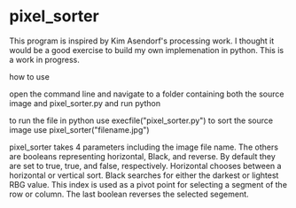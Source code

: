 # pixel_sorter
This program is inspired by Kim Asendorf's processing work. I thought it would be a good exercise to build my own implemenation in python. This is a work in progress.

how to use

open the command line and navigate to a folder containing both the source image and pixel_sorter.py and run python

to run the file in python use execfile("pixel_sorter.py")
to sort the source image use pixel_sorter("filename.jpg")

pixel_sorter takes 4 parameters including the image file name. The others are booleans representing horizontal, Black, and reverse. By default they are set to true, true, and false, respectively. Horizontal chooses between a horizontal or vertical sort. Black searches for either the darkest or lightest RBG value. This index is used as a pivot point for selecting a segment of the row or column. The last boolean reverses the selected segement.
